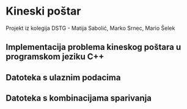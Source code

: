 # Kineski poštar
Projekt iz kolegija DSTG - Matija Sabolić, Marko Srnec, Mario Šelek

## Implementacija problema kineskog poštara u programskom jeziku C++
## Datoteka s ulaznim podacima
## Datoteka s kombinacijama sparivanja
